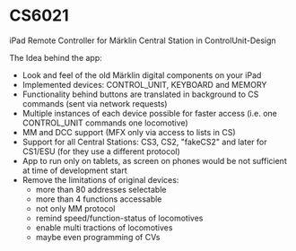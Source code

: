 # CS6021
iPad Remote Controller for Märklin Central Station in ControlUnit-Design



The Idea behind the app:
- Look and feel of the old Märklin digital components on your iPad
- Implemented devices: CONTROL_UNIT, KEYBOARD and MEMORY
- Functionality behind buttons are translated in background to CS commands (sent via network requests)
- Multiple instances of each device possible for faster access (i.e. one CONTROL_UNIT commands one locomotive)
- MM and DCC support (MFX only via access to lists in CS)
- Support for all Central Stations: CS3, CS2, "fakeCS2" and later for CS1/ESU (for they use a different protocol)
- App to run only on tablets, as screen on phones would be not sufficient at time of development start
- Remove the limitations of original devices:
  - more than 80 addresses selectable
  - more than 4 functions accessable
  - not only MM protocol
  - remind speed/function-status of locomotives
  - enable multi tractions of locomotives
  - maybe even programming of CVs
